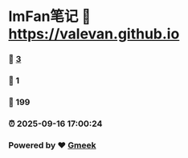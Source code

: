 # ImFan笔记 :link: https://valevan.github.io 
### :page_facing_up: [3](https://valevan.github.io/tag.html) 
### :speech_balloon: 1 
### :hibiscus: 199 
### :alarm_clock: 2025-09-16 17:00:24 
### Powered by :heart: [Gmeek](https://github.com/Meekdai/Gmeek)
